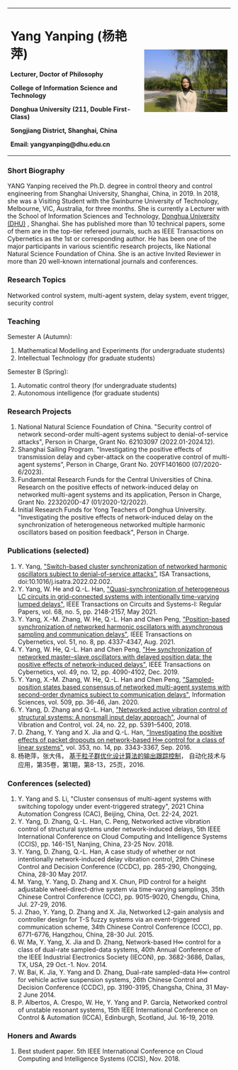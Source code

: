
<table border="0">
      <tr>
            <td width="60%">
                  <h1> Yang Yanping (杨艳萍) </h1>
                        <p><b> Lecturer, Doctor of Philosophy </b></p>
                        <p><b> College of Information Science and Technology </b></p>
                  <p><b> Donghua University (211, Double First-Class) </b></p>
            <p><b> Songjiang District, Shanghai, China </b></p>
            <p><b> Email: yangyanping@dhu.edu.cn </b></p>
            </td>
            <td width="40%">
      <img src="/wo.jpg" width="100%">
      </td>
      </tr>
      </table>

### Short Biography

YANG Yanping received the Ph.D. degree in control theory and control engineering from Shanghai University, Shanghai, China, in 2019. In 2018, she was a Visiting Student with the Swinburne University of Technology, Melbourne, VIC, Australia, for three months. She is currently a Lecturer with the School of Information Sciences and Technology, [Donghua University (DHU)](http://english.dhu.edu.cn) , Shanghai. She has published more than 10 technical papers, some of them are in the top-tier refereed journals, such as IEEE Transactions on Cybernetics as the 1st or corresponding author. He has been one of the major participants in various scientific research projects, like National Natural Science Foundation of China. She is an active Invited Reviewer in more than 20 well-known international journals and conferences.

### Research Topics

Networked control system, multi-agent system, delay system, event trigger, security control

### Teaching

Semester A (Autumn):
1. Mathematical Modelling and Experiments (for undergraduate students)
2. Intellectual Technology (for graduate students)

Semester B (Spring):
1. Automatic control theory (for undergraduate students)
2. Autonomous intelligence (for graduate students)

### Research Projects

1. National Natural Science Foundation of China. "Security control of network second-order multi-agent systems subject to denial-of-service attacks", Person in Charge, Grant No. 62103097 (2022.01-2024.12).
2. Shanghai Sailing Program. "Investigating the positive effects of transmission delay and cyber-attack on the cooperative control of multi-agent systems”, Person in Charge, Grant No. 20YF1401600 (07/2020-6/2023).
3. Fundamental Research Funds for the Central Universities of China. Research on the positive effects of network-induced delay on networked multi-agent systems and its application, Person in Charge, Grant No. 2232020D-47 (01/2020-12/2022).
4. Initial Research Funds for Yong Teachers of Donghua University. "Investigating the positive effects of network-induced delay on the synchronization of heterogeneous networked multiple harmonic oscillators based on position feedback", Person in Charge. 

### Publications (selected)

1. Y. Yang, ["Switch-based cluster synchronization of networked harmonic oscillators subject to denial-of-service attacks"](https://www.sciencedirect.com/science/article/pii/S0019057822000519), ISA Transactions, doi:10.1016/j.isatra.2022.02.002.
2. Y. Yang, W. He and Q.-L. Han, ["Quasi-synchronization of heterogeneous LC circuits in grid-connected systems with intentionally time-varying lumped delays"](https://ieeexplore.ieee.org/document/9369884), IEEE Transactions on Circuits and Systems-I: Regular Papers, vol. 68, no. 5, pp. 2148-2157, May 2021.
3. Y. Yang, X.-M. Zhang, W. He, Q.-L. Han and Chen Peng, ["Position-based synchronization of networked harmonic oscillators with asynchronous sampling and communication delays"](https://ieeexplore.ieee.org/document/8753514), IEEE Transactions on Cybernetics, vol. 51, no. 8, pp. 4337-4347, Aug. 2021.
4. Y. Yang, W. He, Q.-L. Han and Chen Peng, ["H∞ synchronization of networked master–slave oscillators with delayed position data: the positive effects of network-induced delays"](https://ieeexplore.ieee.org/document/8432109), IEEE Transactions on Cybernetics, vol. 49, no. 12, pp. 4090-4102, Dec. 2019.
5. Y. Yang, X.-M. Zhang, W. He, Q.-L. Han and Chen Peng, ["Sampled-position states based consensus of networked multi-agent systems with second-order dynamics subject to communication delays"](https://www.sciencedirect.com/science/article/pii/S0020025519308254), Information Sciences, vol. 509, pp. 36-46, Jan. 2020.
6. Y. Yang, D. Zhang and Q.-L. Han, ["Networked active vibration control of structural systems: A nonsmall input delay approach"](https://journals.sagepub.com/doi/abs/10.1177/1077546317753861), Journal of Vibration and Control, vol. 24, no. 22, pp. 5391–5400, 2018.
7. D. Zhang, Y. Yang and X. Jia and Q.-L. Han, ["Investigating the positive effects of packet dropouts on network-based H∞ control for a class of linear systems"](https://www.sciencedirect.com/science/article/pii/S0016003216302022),  vol. 353, no. 14, pp. 3343-3367, Sep. 2016.
9. 杨艳萍，张大伟， [基于粒子群优化设计算法的输出跟踪控制](https://d.wanfangdata.com.cn/periodical/hljzdhjsyyy201601002)， 自动化技术与应用，第35卷，第1期，第8-13，25页，2016.

### Conferences (selected)

1. Y. Yang and S. Li, "Cluster consensus of multi-agent systems with switching topology under event-triggered strategy", 2021 China Automation Congress (CAC), Beijing, China, Oct. 22-24, 2021. 
2. Y. Yang, D. Zhang, Q.-L. Han, C. Peng, Networked active vibration control of structural systems under network-induced delays, 5th IEEE International Conference on Cloud Computing and Intelligence Systems (CCIS), pp. 146-151, Nanjing, China, 23-25 Nov. 2018.
3. Y. Yang, D. Zhang, Q.-L. Han, A case study of whether or not intentionally network-induced delay vibration control, 29th Chinese Control and Decision Conference (CCDC), pp. 285-290, Chongqing, China, 28-30 May 2017.
4. M. Yang, Y. Yang, D. Zhang and X. Chun, PID control for a height adjustable wheel-direct-drive system via time-varying samplings, 35th Chinese Control Conference (CCC), pp. 9015-9020, Chengdu, China, Jul. 27-29, 2016.
5. J. Zhao, Y. Yang, D. Zhang and X. Jia, Networked L2-gain analysis and controller design for T-S fuzzy systems via an event-triggered communication scheme, 34th Chinese Control Conference (CCC), pp. 6771-6776, Hangzhou, China, 28-30 Jul. 2015.
6. W. Ma, Y. Yang, X. Jia and D. Zhang, Network-based H∞  control for a class of dual-rate sampled-data systems, 40th Annual Conference of the IEEE Industrial Electronics Society (IECON), pp. 3682-3686, Dallas, TX, USA, 29 Oct.-1. Nov. 2014.
7. W. Bai, K. Jia, Y. Yang and D. Zhang, Dual-rate sampled-data H∞ control for vehicle active suspension systems, 26th Chinese Control and Decision Conference (CCDC), pp. 3190-3195, Changsha, China, 31 May-2 June 2014.
8. P. Albertos, A. Crespo, W. He, Y. Yang and P. Garcia, Networked control of unstable resonant systems, 15th IEEE International Conference on Control & Automation (ICCA), Edinburgh, Scotland, Jul. 16-19, 2019.

### Honers and Awards

1. Best student paper. 5th IEEE International Conference on Cloud Computing and Intelligence Systems (CCIS), Nov. 2018.
